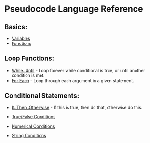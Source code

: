 # Pseudocode Language Reference

## Basics:
* [Variables](/wiki/lang/variables)
* [Functions](/wiki/lang/functions)

## Loop Functions:

* [While..Until](/wiki/lang/while)	- Loop forever while conditional is true, or until another condition is met.
* [For Each](/wiki/lang/foreach)	- Loop through each argument in a given statement.

## Conditional Statements:
* [If..Then..Otherwise](/wiki/lang/ifthen)	- If this is true, then do that, otherwise do this.

* [True/False Conditions](/wiki/lang/truefalse)  
* [Numerical Conditions](/wiki/lang/numerical)  
* [String Conditions](/wiki/lang/string)  

